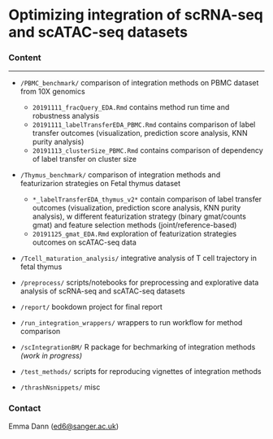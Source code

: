# Optimizing integration of scRNA-seq and scATAC-seq datasets

### Content

---

- `/PBMC_benchmark/` comparison of integration methods on PBMC dataset from 10X genomics
  - `20191111_fracQuery_EDA.Rmd` contains method run time and robustness analysis
  - `20191111_labelTransferEDA_PBMC.Rmd` contains comparison of label transfer outcomes (visualization, prediction score analysis, KNN purity analysis) 
  - `20191113_clusterSize_PBMC.Rmd` contains comparison of dependency of label transfer on cluster size
  
- `/Thymus_benchmark/` comparison of integration methods and featurizarion strategies on Fetal thymus dataset
  - `*_labelTransferEDA_thymus_v2*` contain comparison of label transfer outcomes (visualization, prediction score analysis, KNN purity analysis), w different featurization strategy (binary gmat/counts gmat) and feature selection methods (joint/reference-based)
  - `20191125_gmat_EDA.Rmd` exploration of featurization strategies outcomes on scATAC-seq data
  
- `/Tcell_maturation_analysis/` integrative analysis of T cell trajectory in fetal thymus

- `/preprocess/` scripts/notebooks for preprocessing and explorative data analysis of scRNA-seq and scATAC-seq datasets

- `/report/` bookdown project for final report 

- `/run_integration_wrappers/` wrappers to run workflow for method comparison

- `/scIntegrationBM/` R package for bechmarking of integration methods _(work in progress)_

- `/test_methods/` scripts for reproducing vignettes of integration methods

- `/thrashNsnippets/` misc

### Contact

Emma Dann (ed6@sanger.ac.uk)
